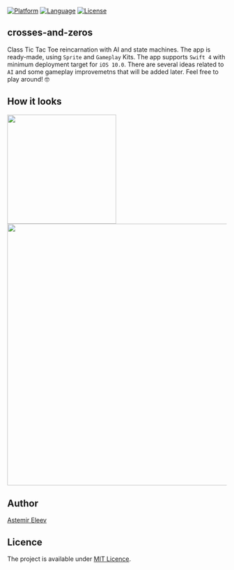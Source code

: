 [![Platform](https://img.shields.io/badge/platform-iOS-yellow.svg)]()
[![Language](https://img.shields.io/badge/language-swift-orange.svg)]()
[![License](https://img.shields.io/badge/license-MIT-blue.svg)]()


## crosses-and-zeros
Class Tic Tac Toe reincarnation with AI and state machines. The app is ready-made, using `Sprite` and `Gameplay` Kits. The app supports `Swift 4` with minimum deployment target for `iOS 10.0`. There are several ideas related to `AI` and some gameplay improvemetns that will be added later. Feel free to play around! 🤓

## How it looks

<img src="https://user-images.githubusercontent.com/5098753/29486890-28e5c01a-84f9-11e7-8572-8b9f3b3d37a4.gif" width="250">

<img src="https://user-images.githubusercontent.com/5098753/37877311-03f66f6a-3062-11e8-894d-5efee9953692.gif" width="600">

## Author
[Astemir Eleev](https://github.com/jVirus)

## Licence 
The project is available under [MIT Licence](https://github.com/jVirus/crosses-and-zeros-ios-game/blob/master/LICENSE).


